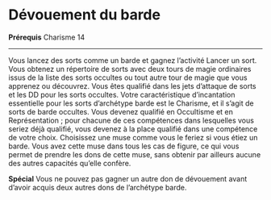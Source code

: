 # Dévouement du barde

<p><strong>Prérequis</strong> Charisme 14</p>
<hr>
<p>Vous lancez des sorts comme un barde et gagnez l’activité Lancer un sort. Vous obtenez un répertoire de sorts avec deux tours de magie ordinaires issus de la liste des sorts occultes ou tout autre tour de magie que vous apprenez ou découvrez. Vous êtes qualifié dans les jets d’attaque de sorts et les DD pour les sorts occultes. Votre caractéristique d’incantation essentielle pour les sorts d’archétype barde est le Charisme, et il s’agit de sorts de barde occultes. Vous devenez qualifié en Occultisme et en Représentation ; pour chacune de ces compétences dans lesquelles vous seriez déjà qualifié, vous devenez à la place qualifié dans une compétence de votre choix. Choisissez une muse comme vous le feriez si vous étiez un barde. Vous avez cette muse dans tous les cas de figure, ce qui vous permet de prendre les dons de cette muse, sans obtenir par ailleurs aucune des autres capacités qu’elle confère.</p>
<p><span id="ctl00_MainContent_DetailedOutput"><strong>Spécial</strong> Vous ne pouvez pas gagner un autre don de dévouement avant d’avoir acquis deux autres dons de l’archétype barde.</span></p>